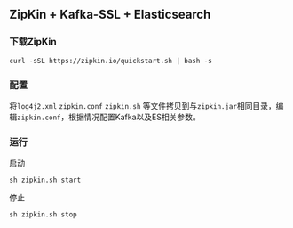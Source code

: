 ## ZipKin + Kafka-SSL + Elasticsearch

### 下载ZipKin

```
curl -sSL https://zipkin.io/quickstart.sh | bash -s
```

### 配置
将`log4j2.xml` `zipkin.conf` `zipkin.sh` 等文件拷贝到与`zipkin.jar`相同目录，编辑`zipkin.conf`，根据情况配置Kafka以及ES相关参数。

### 运行
启动
```
sh zipkin.sh start
```

停止
```
sh zipkin.sh stop
```

